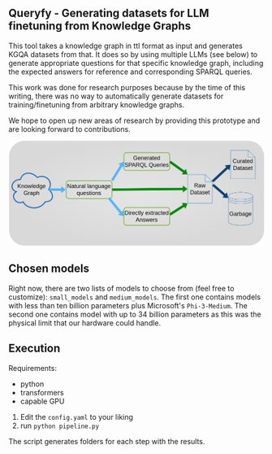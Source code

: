 Queryfy - Generating datasets for LLM finetuning from Knowledge Graphs
---

This tool takes a knowledge graph in ttl format as input and generates KGQA datasets from that.
It does so by using multiple LLMs (see below) to generate appropriate questions for that specific knowledge graph, including the expected answers for reference and corresponding SPARQL queries.

This work was done for research purposes because by the time of this writing, there was no way to automatically generate datasets for training/finetuning from arbitrary knowledge graphs.

We hope to open up new areas of research by providing this prototype and are looking forward to contributions.

![Visualization of the Pipeline](./img/pipeline.png)

## Chosen models

Right now, there are two lists of models to choose from (feel free to customize): `small_models` and `medium_models`. 
The first one contains models with less than ten billion parameters plus Microsoft's `Phi-3-Medium`.
The second one contains model with up to 34 billion parameters as this was the physical limit that our hardware could handle.

## Execution

Requirements:
* python
* transformers
* capable GPU

1. Edit the `config.yaml` to your liking
2. run `python pipeline.py`

The script generates folders for each step with the results. 


